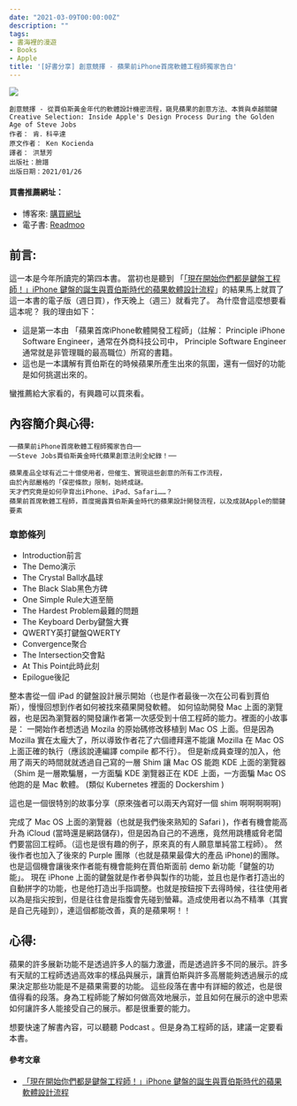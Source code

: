 ```yaml
---
date: "2021-03-09T00:00:00Z"
description: ""
tags:
- 書海裡的漫遊
- Books
- Apple
title: '[好書分享] 創意競擇 - 蘋果前iPhone首席軟體工程師獨家告白'
---
```


<div><a href="http://moo.im/a/hnDRSU" title="創意競擇"><img src="https://cdn.readmoo.com/cover/li/fabfqk9_210x315.jpg?v=0"></a></div>


```
創意競擇 - 從賈伯斯黃金年代的軟體設計機密流程，窺見蘋果的創意方法、本質與卓越關鍵
Creative Selection: Inside Apple's Design Process During the Golden Age of Steve Jobs
作者： 肯．科辛達  
原文作者： Ken Kocienda  
譯者： 洪慧芳  
出版社：臉譜 
出版日期：2021/01/26 
```

#### 買書推薦網址：

- 博客來: [購買網址](https://www.books.com.tw/exep/assp.php/kkdailin/products/0010881518?sloc=main&utm_source=kkdailin&utm_medium=ap-books&utm_content=recommend&utm_campaign=ap-202103)
- 電子書: [Readmoo](http://moo.im/a/hnDRSU)

## 前言:

這一本是今年所讀完的第四本書。 當初也是聽到 「[「現在開始你們都是鍵盤工程師！」iPhone 鍵盤的誕生與賈伯斯時代的蘋果軟體設計流程](https://podcast.starrocket.io/97)」的結果馬上就買了這一本書的電子版（週日買），作天晚上（週三）就看完了。 為什麼會這麼想要看這本呢？ 我的理由如下：

- 這是第一本由 「蘋果首席iPhone軟體開發工程師」（註解： Principle iPhone Software Engineer，通常在外商科技公司中， Principle Software Engineer 通常就是非管理職的最高職位）所寫的書籍。
- 這也是一本講解有賈伯斯在的時候蘋果所產生出來的氛圍，還有一個好的功能是如何挑選出來的。

蠻推薦給大家看的，有興趣可以買來看。




## 內容簡介與心得:

```
──蘋果前iPhone首席軟體工程師獨家告白──
──Steve Jobs賈伯斯黃金時代蘋果創意法則全紀錄！──

蘋果產品全球有近二十億使用者，但催生、實現這些創意的所有工作流程，
由於內部嚴格的「保密條款」限制，始終成謎。
天才們究竟是如何孕育出iPhone、iPad、Safari……？
蘋果前首席軟體工程師，首度揭露賈伯斯黃金時代的蘋果設計開發流程，以及成就Apple的關鍵要素
```

### 章節條列

- Introduction前言
- The Demo演示
- The Crystal Ball水晶球
- The Black Slab黑色方碑
- One Simple Rule大道至簡
- The Hardest Problem最難的問題
- The Keyboard Derby鍵盤大賽
- QWERTY英打鍵盤QWERTY
- Convergence聚合
- The Intersection交會點
- At This Point此時此刻
- Epilogue後記

整本書從一個 iPad 的鍵盤設計展示開始（也是作者最後一次在公司看到賈伯斯），慢慢回想到作者如何被找來蘋果開發軟體。 如何協助開發 Mac 上面的瀏覽器，也是因為瀏覽器的開發讓作者第一次感受到十倍工程師的能力。裡面的小故事是： 一開始作者想透過 Mozila 的原始碼修改移植到 Mac OS 上面。但是因為 Mozilla 實在太龐大了，所以導致作者花了六個禮拜還不能讓 Mozilla 在 Mac OS 上面正確的執行（應該說連編譯 compile 都不行）。  但是新成員查理的加入，他用了兩天的時間就就透過自己寫的一層 Shim 讓 Mac OS 能跑 KDE 上面的瀏覽器（Shim 是一層欺騙層，一方面騙 KDE 瀏覽器正在 KDE 上面，一方面騙 Mac OS 他跑的是 Mac 軟體。 (類似 Kubernetes 裡面的 Dockershim )

這也是一個很特別的故事分享（原來強者可以兩天內寫好一個 shim 啊啊啊啊啊)

完成了 Mac OS 上面的瀏覽器（也就是我們後來熟知的 Safari )，作者有機會能高升為 iCloud (當時還是網路儲存)，但是因為自己的不適應，竟然用跳槽威脅老闆們要當回工程師。（這也是很有趣的例子，原來真的有人願意單純當工程師）。 然後作者也加入了後來的 Purple 團隊（也就是蘋果最偉大的產品 iPhone)的團隊。 也是這個機會讓後來作者能有機會能夠在賈伯斯面前 demo 新功能「鍵盤的功能」。 現在 iPhone 上面的鍵盤就是作者參與製作的功能，並且也是作者打造出的自動拼字的功能，也是他打造出手指調整。也就是按鈕按下去得時候，往往使用者以為是指尖按到，但是往往會是指腹會先碰到螢幕。造成使用者以為不精準（其實是自己先碰到），連這個都能改善，真的是蘋果啊！！



## 心得:

蘋果的許多展新功能不是透過許多人的腦力激盪，而是透過許多不同的展示。許多有天賦的工程師透過高效率的樣品與展示，讓賈伯斯與許多高層能夠透過展示的成果決定那些功能是不是蘋果需要的功能。 這些段落在書中有詳細的敘述，也是很值得看的段落。身為工程師能了解如何做高效地展示，並且如何在展示的途中思索如何讓許多人能接受自己的展示。都是很重要的能力。

想要快速了解書內容，可以聽聽 Podcast 。但是身為工程師的話，建議一定要看本書。


#### 參考文章

- [「現在開始你們都是鍵盤工程師！」iPhone 鍵盤的誕生與賈伯斯時代的蘋果軟體設計流程](https://podcast.starrocket.io/97)

  

